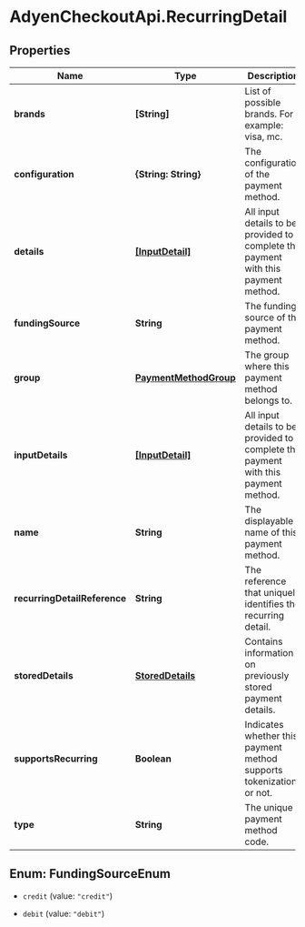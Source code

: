 # AdyenCheckoutApi.RecurringDetail

## Properties

Name | Type | Description | Notes
------------ | ------------- | ------------- | -------------
**brands** | **[String]** | List of possible brands. For example: visa, mc. | [optional] 
**configuration** | **{String: String}** | The configuration of the payment method. | [optional] 
**details** | [**[InputDetail]**](InputDetail.md) | All input details to be provided to complete the payment with this payment method. | [optional] 
**fundingSource** | **String** | The funding source of the payment method. | [optional] 
**group** | [**PaymentMethodGroup**](PaymentMethodGroup.md) | The group where this payment method belongs to. | [optional] 
**inputDetails** | [**[InputDetail]**](InputDetail.md) | All input details to be provided to complete the payment with this payment method. | [optional] 
**name** | **String** | The displayable name of this payment method. | [optional] 
**recurringDetailReference** | **String** | The reference that uniquely identifies the recurring detail. | [optional] 
**storedDetails** | [**StoredDetails**](StoredDetails.md) | Contains information on previously stored payment details. | [optional] 
**supportsRecurring** | **Boolean** | Indicates whether this payment method supports tokenization or not. | [optional] 
**type** | **String** | The unique payment method code. | [optional] 



## Enum: FundingSourceEnum


* `credit` (value: `"credit"`)

* `debit` (value: `"debit"`)




